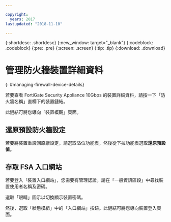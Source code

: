 ```yaml
---

copyright:
  years: 2017
lastupdated: "2018-11-10"

---
```


{:shortdesc: .shortdesc}
{:new_window: target="_blank"}
{:codeblock: .codeblock}
{:pre: .pre}
{:screen: .screen}
{:tip: .tip}
{:download: .download}

# 管理防火牆裝置詳細資料
{: #managing-firewall-device-details}

若要查看 FortiGate Security Appliance 10Gbps 的裝置詳細資料，請按一下「防火牆名稱」直欄下的裝置鏈結。 

此鏈結可將您導向「裝置概觀」頁面。

## 還原預設防火牆設定

若要將裝置重設回原廠設定，請選取溢位功能表，然後從下拉功能表選取**還原預設值**。

## 存取 FSA 入口網站

若要登入「裝置入口網站」，您需要有管理認證。請在「一般資訊區段」中尋找裝置使用者名稱及密碼。 

選取「眼睛」圖示以切換顯示裝置密碼。

然後，選取「狀態模組」中的「入口網站」按鈕。此鏈結可將您導向裝置登入頁面。
